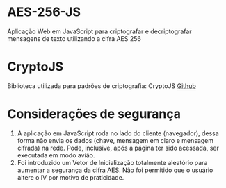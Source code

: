 # AES-256-JS
Aplicação Web em JavaScript para criptografar e decriptografar mensagens de texto utilizando a cifra AES 256

# CryptoJS
Biblioteca utilizada para padrões de criptografia: CryptoJS [Github](https://github.com/brix/crypto-js)

# Considerações de segurança
1. A aplicação em JavaScript roda no lado do cliente (navegador), dessa forma não envia os dados (chave, mensagem em claro e mensagem cifrada) na rede. Pode, inclusive, após a página ter sido acessada, ser executada em modo avião.
2. Foi introduzido um Vetor de Inicialização totalmente aleatório para aumentar a segurança da cifra AES. Não foi permitido que o usuário altere o IV por motivo de praticidade.
